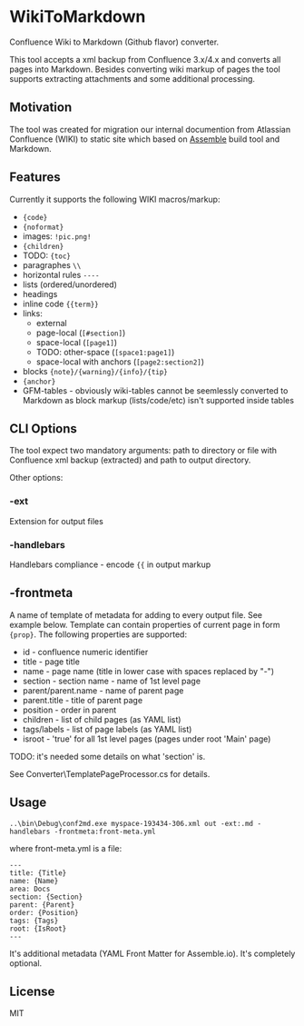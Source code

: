 # WikiToMarkdown

Confluence Wiki to Markdown (Github flavor) converter.

This tool accepts a xml backup from Confluence 3.x/4.x and converts all pages into Markdown.
Besides converting wiki markup of pages the tool supports extracting attachments and some additional processing.

## Motivation
The tool was created for migration our internal documention from Atlassian Confluence (WIKI) to static site which based on [Assemble](http://assemble.io) build tool and Markdown.

## Features
Currently it supports the following WIKI macros/markup:
* `{code}`
* `{noformat}`
* images: `!pic.png!`
* `{children}`
* TODO: `{toc}`
* paragraphes `\\`
* horizontal rules `----` 
* lists (ordered/unordered)
* headings
* inline code `{{term}}`
* links:
  * external
  * page-local (`[#section]`)
  * space-local (`[page1]`)
  * TODO: other-space (`[space1:page1]`) 
  * space-local with anchors (`[page2:section2]`)
* blocks `{note}/{warning}/{info}/{tip}`
* `{anchor}`
* GFM-tables - obviously wiki-tables cannot be seemlessly converted to Markdown as block markup (lists/code/etc) isn't supported inside tables

## CLI Options
The tool expect two mandatory arguments: path to directory or file with Confluence xml backup (extracted) and path to output directory.

Other options:
### -ext
Extension for output files

### -handlebars
Handlebars compliance - encode `{{` in output markup

## -frontmeta
A name of template of metadata for adding to every output file. See example below.
Template can contain properties of current page in form `{prop}`.
The following properties are supported:
* id - confluence numeric identifier
* title - page title
* name - page name (title in lower case with spaces replaced by "-")
* section - section name - name of 1st level page 
* parent/parent.name - name of parent page
* parent.title - title of parent page
* position - order in parent
* children - list of child pages (as YAML list)
* tags/labels - list of page labels (as YAML list)
* isroot - 'true' for all 1st level pages (pages under root 'Main' page)

TODO: it's needed some details on what 'section' is.

See Converter\TemplatePageProcessor.cs for details.

## Usage
```
..\bin\Debug\conf2md.exe myspace-193434-306.xml out -ext:.md -handlebars -frontmeta:front-meta.yml
```
where front-meta.yml is a file:
```
---
title: {Title}
name: {Name}
area: Docs
section: {Section}
parent: {Parent}
order: {Position}
tags: {Tags}
root: {IsRoot}
---
```
It's additional metadata (YAML Front Matter for Assemble.io). It's completely optional.


## License

MIT
